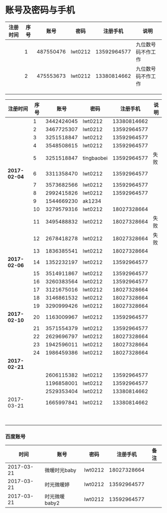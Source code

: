 # 账号及密码与手机

| 注册时间 | 序号   | 账号        | 密码      | 注册手机        | 说明        |
| ---- | ---- | --------- | ------- | ----------- | --------- |
|      | 1    | 487550476 | lwt0212 | 13592964577 | 九位数号码不作工作 |
|      | 2    | 475553673 | lwt0212 | 13380814662 | 九位数号码不作工作 |
|      |      |           |         |             |           |
|      |      |           |         |             |           |
|      |      |           |         |             |           |

| 注册时间           | 序号   | 账号         | 密码         | 注册手机        | 说明   |
| -------------- | ---- | ---------- | ---------- | ----------- | ---- |
|                | 1    | 3442424045 | lwt0212    | 13380814662 |      |
|                | 2    | 3467725307 | lwt0212    | 13592964577 |      |
|                | 3    | 3251518847 | lwt0212    | 13592964577 |      |
|                | 4    | 3548508615 | lwt0212    | 13592964577 |      |
|                | 5    | 3251518847 | tingbaobei | 13592964577 | 失败   |
| **2017-02-04** | 6    | 3311358470 | lwt0212    | 13592964577 |      |
|                | 7    | 3573682566 | lwt0212    | 13592964577 |      |
|                | 8    | 2992415826 | lwt0212    | 13592964577 |      |
|                | 9    | 1544669230 | ak1234     |             |      |
|                | 10   | 3279579316 | lwt0212    | 18027328664 |      |
|                | 11   | 3495488832 | lwt0212    | 18027328664 | 失败   |
|                | 12   | 2678418278 | lwt0212    | 18027328664 | 失败   |
|                | 13   | 1836385541 | lwt0212    | 18027328664 |      |
| **2017-02-06** | 14   | 1352232197 | lwt0212    | 13592964577 |      |
|                | 15   | 3514911867 | lwt0212    | 13592964577 |      |
|                | 16   | 3260383564 | lwt0212    | 13592964577 |      |
|                | 17   | 3121675016 | lwt0212    | 18027328664 |      |
|                | 18   | 3146861532 | lwt0212    | 18027328664 |      |
|                | 19   | 3290999426 | lwt0212    | 18027328664 |      |
| **2017-02-10** | 20   | 1163009967 | lwt0212    | 13592964577 |      |
|                | 21   | 3571554379 | lwt0212    | 13592964577 |      |
|                | 22   | 2629696797 | lwt0212    | 18027328664 |      |
|                | 23   | 1942596011 | lwt0212    | 18027328664 |      |
|                | 24   | 1986459386 | lwt0212    | 18027328664 |      |
| **2017-02-21** |      |            |            |             |      |
|                |      | 2606115382 | lwt0212    | 13592964577 |      |
|                |      | 1196858001 | lwt0212    | 13592964577 |      |
|                |      | 2529353404 | lwt0212    | 13380814662 |      |
| 2017-03-21     |      | 1665997841 | lwt0212    | 13380814662 |      |
|                |      |            |            |             |      |
|                |      |            |            |             |      |
|                |      |            |            |             |      |
|                |      |            |            |             |      |
|                |      |            |            |             |      |
|                |      |            |            |             |      |
|                |      |            |            |             |      |
|                |      |            |            |             |      |

### 百度账号

| 时间         | 账号        | 密码      | 注册手机        | 备注   |
| ---------- | --------- | ------- | ----------- | ---- |
| 2017-03-21 | 微暖时光baby  | lwt0212 | 18027328664 |      |
| 2017-03-21 | 时光微暖婷     | lwt0212 | 13592964577 |      |
| 2017-03-21 | 时光微暖baby2 | lwt0212 | 13592964577 |      |

